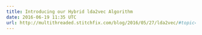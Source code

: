 ```yaml
---
title: Introducing our Hybrid lda2vec Algorithm
date: 2016-06-19 11:35 UTC
url: http://multithreaded.stitchfix.com/blog/2016/05/27/lda2vec/#topic=38&lambda=1&term=
---
```


